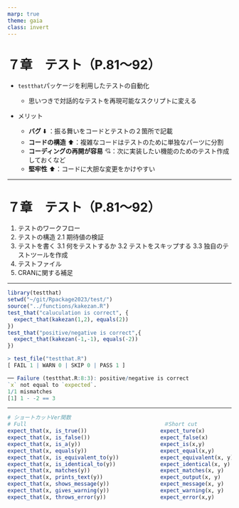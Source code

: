 ```yaml
---
marp: true
theme: gaia
class: invert
---
```

<!-- paginate: true -->
<!-- テストの理解と、パッケージに組み込まれるテストの２つに大別 -->
# ７章　テスト（P.81〜92）
- `testthat`パッケージを利用したテストの自動化
    - 思いつきで対話的なテストを再現可能なスクリプトに変える

- メリット
    - **バグ** :arrow_down: ：振る舞いをコードとテストの２箇所で記載
    - **コードの構造** :arrow_up:：複雑なコードはテストのために単独なパーツに分割
    - **コーディングの再開が容易** :cupid:：次に実装したい機能のためのテスト作成しておくなど
    - **堅牢性** :arrow_up:：コードに大胆な変更をかけやすい

---
# ７章　テスト（P.81〜92）
1. テストのワークフロー
2. テストの構造
2.1 期待値の検証
3. テストを書く
3.1 何をテストするか
3.2 テストをスキップする
3.3 独自のテストツールを作成
4. テストファイル
5. CRANに関する補足

---
<!-- footer: testthat.R -->
~~~R
library(testthat)
setwd("~/git/Rpackage2023/test/")
source("../functions/kakezan.R")
test_that("caluculation is correct", {
  expect_that(kakezan(1,2), equals(2))
})
test_that("positive/negative is correct",{
  expect_that(kakezan(-1,-1), equals(-2))
})

> test_file("testthat.R")
[ FAIL 1 | WARN 0 | SKIP 0 | PASS 1 ]

── Failure (testthat.R:8:3): positive/negative is correct
`x` not equal to `expected`.
1/1 mismatches
[1] 1 - -2 == 3
~~~

---
<!-- footer: https://sites.google.com/site/scriptofbioinformatics/r-tong-ji-guan-xi/rnotesuto-qu-dong-kai-fanitsuite-r -->
~~~R
# ショートカットVer関数
# Full                                           ＃Short cut
expect_that(x, is_true())                       expect_ture(x)
expect_that(x, is_false())                      expect_false(x)
expect_that(x, is_a(y))                         expect_is(x,y)
expect_that(x, equals(y))                       expect_equal(x,y)
expect_that(x, is_equivalent_to(y))             expect_equivalent(x, y)
expect_that(x, is_identical_to(y))              expect_identical(x, y)
expect_that(x, matches(y))                      expect_matches(x, y)
expect_that(x, prints_text(y))                  expect_output(x, y)
expect_that(x, shows_message(y))                expect_message(x, y)
expect_that(x, gives_warning(y))                expect_warning(x, y)
expect_that(x, throws_error(y))                 expect_error(x,y)

~~~